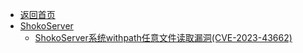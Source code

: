- [返回首页](/)
- [ShokoServer](ShokoServer/)
  - [ShokoServer系统withpath任意文件读取漏洞(CVE-2023-43662)](ShokoServer/ShokoServer系统withpath任意文件读取漏洞(CVE-2023-43662).md)
